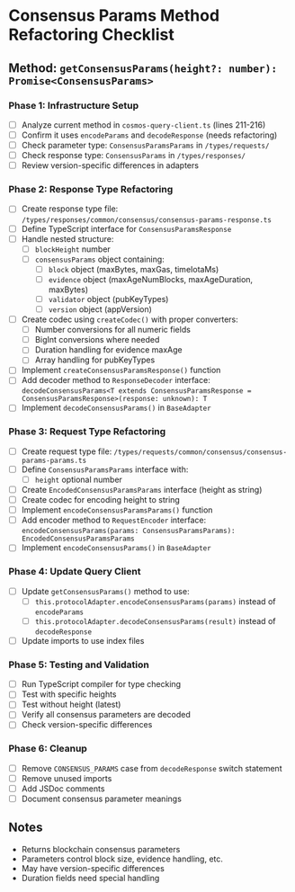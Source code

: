 # Consensus Params Method Refactoring Checklist

## Method: `getConsensusParams(height?: number): Promise<ConsensusParams>`

### Phase 1: Infrastructure Setup
- [ ] Analyze current method in `cosmos-query-client.ts` (lines 211-216)
- [ ] Confirm it uses `encodeParams` and `decodeResponse` (needs refactoring)
- [ ] Check parameter type: `ConsensusParamsParams` in `/types/requests/`
- [ ] Check response type: `ConsensusParams` in `/types/responses/`
- [ ] Review version-specific differences in adapters

### Phase 2: Response Type Refactoring
- [ ] Create response type file: `/types/responses/common/consensus/consensus-params-response.ts`
- [ ] Define TypeScript interface for `ConsensusParamsResponse`
- [ ] Handle nested structure:
  - [ ] `blockHeight` number
  - [ ] `consensusParams` object containing:
    - [ ] `block` object (maxBytes, maxGas, timeIotaMs)
    - [ ] `evidence` object (maxAgeNumBlocks, maxAgeDuration, maxBytes)
    - [ ] `validator` object (pubKeyTypes)
    - [ ] `version` object (appVersion)
- [ ] Create codec using `createCodec()` with proper converters:
  - [ ] Number conversions for all numeric fields
  - [ ] BigInt conversions where needed
  - [ ] Duration handling for evidence maxAge
  - [ ] Array handling for pubKeyTypes
- [ ] Implement `createConsensusParamsResponse()` function
- [ ] Add decoder method to `ResponseDecoder` interface: `decodeConsensusParams<T extends ConsensusParamsResponse = ConsensusParamsResponse>(response: unknown): T`
- [ ] Implement `decodeConsensusParams()` in `BaseAdapter`

### Phase 3: Request Type Refactoring
- [ ] Create request type file: `/types/requests/common/consensus/consensus-params-params.ts`
- [ ] Define `ConsensusParamsParams` interface with:
  - [ ] `height` optional number
- [ ] Create `EncodedConsensusParamsParams` interface (height as string)
- [ ] Create codec for encoding height to string
- [ ] Implement `encodeConsensusParamsParams()` function
- [ ] Add encoder method to `RequestEncoder` interface: `encodeConsensusParams(params: ConsensusParamsParams): EncodedConsensusParamsParams`
- [ ] Implement `encodeConsensusParams()` in `BaseAdapter`

### Phase 4: Update Query Client
- [ ] Update `getConsensusParams()` method to use:
  - [ ] `this.protocolAdapter.encodeConsensusParams(params)` instead of `encodeParams`
  - [ ] `this.protocolAdapter.decodeConsensusParams(result)` instead of `decodeResponse`
- [ ] Update imports to use index files

### Phase 5: Testing and Validation
- [ ] Run TypeScript compiler for type checking
- [ ] Test with specific heights
- [ ] Test without height (latest)
- [ ] Verify all consensus parameters are decoded
- [ ] Check version-specific differences

### Phase 6: Cleanup
- [ ] Remove `CONSENSUS_PARAMS` case from `decodeResponse` switch statement
- [ ] Remove unused imports
- [ ] Add JSDoc comments
- [ ] Document consensus parameter meanings

## Notes
- Returns blockchain consensus parameters
- Parameters control block size, evidence handling, etc.
- May have version-specific differences
- Duration fields need special handling